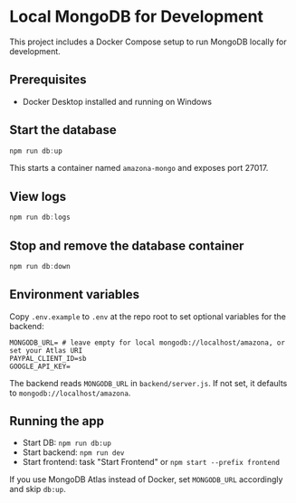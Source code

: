 # Local MongoDB for Development

This project includes a Docker Compose setup to run MongoDB locally for development.

## Prerequisites

- Docker Desktop installed and running on Windows

## Start the database

```powershell
npm run db:up
```

This starts a container named `amazona-mongo` and exposes port 27017.

## View logs

```powershell
npm run db:logs
```

## Stop and remove the database container

```powershell
npm run db:down
```

## Environment variables

Copy `.env.example` to `.env` at the repo root to set optional variables for the backend:

```
MONGODB_URL= # leave empty for local mongodb://localhost/amazona, or set your Atlas URI
PAYPAL_CLIENT_ID=sb
GOOGLE_API_KEY=
```

The backend reads `MONGODB_URL` in `backend/server.js`. If not set, it defaults to `mongodb://localhost/amazona`.

## Running the app

- Start DB: `npm run db:up`
- Start backend: `npm run dev`
- Start frontend: task "Start Frontend" or `npm start --prefix frontend`

If you use MongoDB Atlas instead of Docker, set `MONGODB_URL` accordingly and skip `db:up`.
